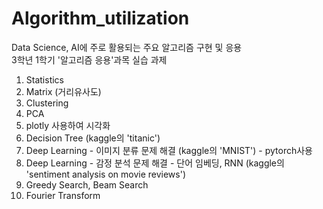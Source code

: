 # Algorithm_utilization
Data Science, AI에 주로 활용되는 주요 알고리즘 구현 및 응용  
3학년 1학기 '알고리즘 응용'과목 실습 과제  
  

1. Statistics 
2. Matrix (거리유사도)
3. Clustering
4. PCA
5. plotly 사용하여 시각화
6. Decision Tree (kaggle의 'titanic')
7. Deep Learning - 이미지 분류 문제 해결 (kaggle의 'MNIST') - pytorch사용
8. Deep Learning - 감정 분석 문제 해결 - 단어 임베딩,  RNN 
(kaggle의 'sentiment analysis on movie reviews') 
9. Greedy Search, Beam Search 
10. Fourier Transform 



